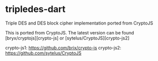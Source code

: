 # tripledes-dart

Triple DES and DES block cipher implementation ported from CryptoJS

This is ported from CryptoJS.  The latest version can be found
[bryx/cryptojs][crypto-js] or [sytelus/CryptoJS][crypto-js2]

crypto-js1: https://github.com/brix/crypto-js
crypto-js2: https://github.com/sytelus/CryptoJS

